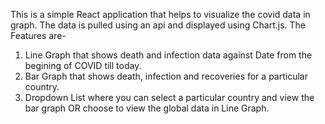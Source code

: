 This is a simple React application that helps to visualize the covid data in graph. The data is pulled using an api and displayed using Chart.js.
The Features are-
 1) Line Graph that shows death and infection data against Date from the begining of COVID till today.
 2) Bar Graph that shows death, infection and recoveries for a particular country.
 3) Dropdown List where you can select a particular country and view the bar graph OR choose to view the global data in Line Graph.
